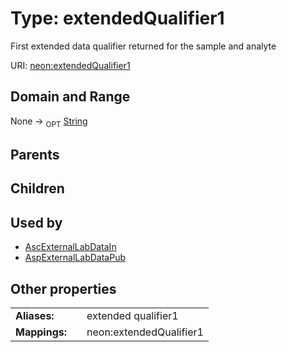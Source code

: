 
# Type: extendedQualifier1


First extended data qualifier returned for the sample and analyte

URI: [neon:extendedQualifier1](https://data.neonscience.org/extendedQualifier1)


## Domain and Range

None ->  <sub>OPT</sub> [String](types/String.md)

## Parents


## Children


## Used by

 * [AscExternalLabDataIn](AscExternalLabDataIn.md)
 * [AspExternalLabDataPub](AspExternalLabDataPub.md)

## Other properties

|  |  |  |
| --- | --- | --- |
| **Aliases:** | | extended qualifier1 |
| **Mappings:** | | neon:extendedQualifier1 |

